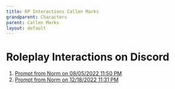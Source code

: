 ```yaml
---
title: RP Interactions Callen Marks
grandparent: Characters
parent: Callen Marks
layout: default
---
```


# Roleplay Interactions on Discord

1.	[Prompt from Norm on 08/05/2022 11:50 PM](CallenMarks_08052022_2350.md)
2.	[Prompt from Norm on 12/18/2022 11:31 PM](CallenMarks_12182022_2331.md) 
